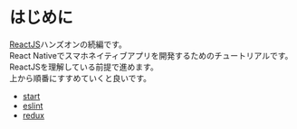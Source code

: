 # はじめに

[ReactJS](https://github.com/teradonburi/learnReactJS)ハンズオンの続編です。  
React Nativeでスマホネイティブアプリを開発するためのチュートリアルです。  
ReactJSを理解している前提で進めます。  
上から順番にすすめていくと良いです。  

* [start](https://github.com/teradonburi/learnReactNative/tree/start)
* [eslint](https://github.com/teradonburi/learnReactNative/tree/eslint)
* [redux](https://github.com/teradonburi/learnReactNative/tree/redux)
